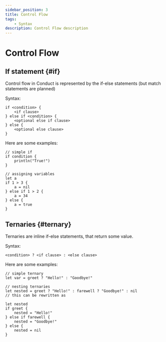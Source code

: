 ```yaml
---
sidebar_position: 3
title: Control Flow
tags:
    - Syntax
description: Control Flow description
---
```


# Control Flow

## If statement {#if}

Control flow in Conduct is represented by the if-else statements (but match statements are planned)

Syntax:
```
if <condition> {
    <if clause>
} else if <condition> {
    <optional else if clause>
} else {
    <optional else clause>
}
```

Here are some examples:

```conduct
// simple if
if condition {
    println("True!")
}

// assigning variables
let a
if 1 > 3 {
    a = nil
} else if 1 > 2 {
    a = 34
} else {
    a = true
}
```

## Ternaries {#ternary}

Ternaries are inline if-else statements, that return some value.

Syntax:
```
<condition> ? <if clause> : <else clause>
```

Here are some examples:

```conduct
// simple ternary
let var = greet ? "Hello!" : "Goodbye!"

// nesting ternaries
let nested = greet ? "Hello!" : farewell ? "Goodbye!" : nil
// this can be rewritten as

let nested
if greet {
    nested = "Hello!"
} else if farewell {
    nested = "Goodbye!"
} else {
    nested = nil
}
```